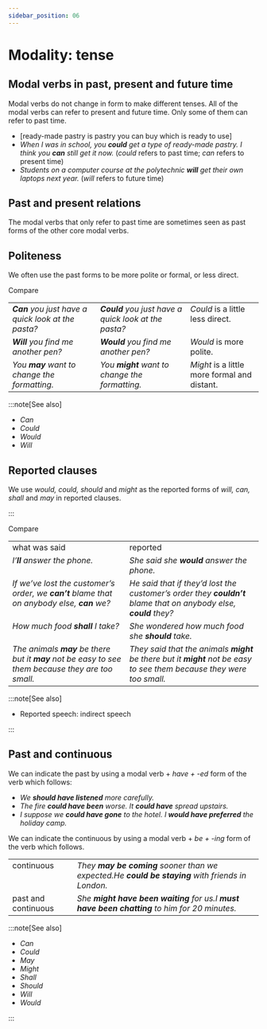 ```yaml
---
sidebar_position: 06
---
```


# Modality: tense

## Modal verbs in past, present and future time

Modal verbs do not change in form to make different tenses. All of the modal verbs can refer to present and future time. Only some of them can refer to past time.

- \[ready-made pastry is pastry you can buy which is ready to use\]
- *When I was in school, you **could** get a type of ready-made pastry. I think you **can** still get it now.* (*could* refers to past time; *can* refers to present time)
- *Students on a computer course at the polytechnic **will** get their own laptops next year.* (*will* refers to future time)

## Past and present relations

The modal verbs that only refer to past time are sometimes seen as past forms of the other core modal verbs.

## Politeness

We often use the past forms to be more polite or formal, or less direct.

Compare

<table><tbody><tr valign="top"><td><b><i>Can</i></b><i> you just have a quick look at the pasta?</i></td><td><b><i>Could</i></b><i> you just have a quick look at the pasta?</i></td><td><i>Could</i> is a little less direct.</td></tr><tr valign="top"><td><b><i>Will</i></b><i> you find me another pen?</i></td><td><b><i>Would</i></b><i> you find me another pen?</i></td><td><i>Would</i> is more polite.</td></tr><tr valign="top"><td><i>You </i><b><i>may</i></b><i> want to change the formatting.</i></td><td><i>You </i><b><i>might</i></b><i> want to change the formatting.</i></td><td><i>Might</i> is a little more formal and distant.</td></tr></tbody></table>

:::note[See also]

- *Can*
- *Could*
- *Would*
- *Will*

## Reported clauses

We use *would, could, should* and *might* as the reported forms of *will, can, shall* and *may* in reported clauses.

:::

Compare

<table><tbody><tr valign="top"><td>what was said</td><td>reported</td></tr><tr valign="top"><td><i>I’</i><b><i>ll</i></b><i> answer the phone.</i></td><td><i>She said she </i><b><i>would</i></b><i> answer the phone.</i></td></tr><tr valign="top"><td><i>If we’ve lost the customer’s order, we </i><b><i>can’t</i></b><i> blame that on anybody else, </i><b><i>can</i></b><i> we?</i></td><td><i>He said that if they’d lost the customer’s order they </i><b><i>couldn’t</i></b><i> blame that on anybody else, </i><b><i>could</i></b><i> they?</i></td></tr><tr valign="top"><td><i>How much food </i><b><i>shall</i></b><i> I take?</i></td><td><i>She wondered how much food she </i><b><i>should</i></b><i> take.</i></td></tr><tr valign="top"><td><i>The animals </i><b><i>may</i></b><i> be there but it </i><b><i>may</i></b><i> not be easy to see them because they are too small.</i></td><td><i>They said that the animals </i><b><i>might</i></b><i> be there but it </i><b><i>might</i></b><i> not be easy to see them because they were too small.</i></td></tr></tbody></table>

:::note[See also]

- Reported speech: indirect speech

:::

## Past and continuous

We can indicate the past by using a modal verb + *have + -ed* form of the verb which follows:

- *We **should have listened** more carefully.*
- *The fire **could have been** worse. It **could have** spread upstairs.*
- *I suppose we **could have gone** to the hotel. I **would have preferred** the holiday camp.*

We can indicate the continuous by using a modal verb + *be + -ing* form of the verb which follows.

<table><tbody><tr valign="top"><td>continuous</td><td><i>They </i><b><i>may be coming</i></b><i> sooner than we expected.</i><i>He </i><b><i>could be staying</i></b><i> with friends in London.</i></td></tr><tr valign="top"><td>past and continuous</td><td><i>She </i><b><i>might have been waiting</i></b><i> for us.</i><i>I </i><b><i>must have been chatting</i></b><i> to him for 20 minutes.</i></td></tr></tbody></table>

:::note[See also]

- *Can*
- *Could*
- *May*
- *Might*
- *Shall*
- *Should*
- *Will*
- *Would*

:::
